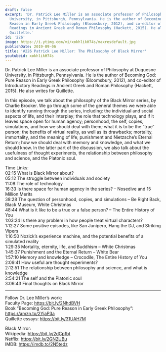```yaml
---
draft: false
excerpt: 'Dr. Patrick Lee Miller is an associate professor of Philosophy at Duquesne
  University, in Pittsburgh, Pennsylvania. He is the author of Becoming God: Pure
  Reason in Early Greek Philosophy (Bloomsbury, 2012), and co-editor of Introductory
  Readings in Ancient Greek and Roman Philosophy (Hackett, 2015). He also writes for
  Quillette.'
id: '226'
image: https://i.ytimg.com/vi/xokhlikH74s/maxresdefault.jpg
publishDate: 2019-09-06
title: '#226 Patrick Lee Miller: The Philosophy of Black Mirror'
youtubeid: xokhlikH74s
---
```

Dr. Patrick Lee Miller is an associate professor of Philosophy at Duquesne University, in Pittsburgh, Pennsylvania. He is the author of Becoming God: Pure Reason in Early Greek Philosophy (Bloomsbury, 2012), and co-editor of Introductory Readings in Ancient Greek and Roman Philosophy (Hackett, 2015). He also writes for Quillette.

In this episode, we talk about the philosophy of the Black Mirror series, by Charlie Brooker. We go through some of the general themes we were able to identify running through the series, including: the individual and social aspects of life, and their interplay; the role that technology plays, and if it leaves space open for human agency; personhood, the self, copies, simulations, and how we should deal with them; what it is to be the “true” person; the benefits of virtual reality, as well as its drawbacks; mortality, immortality, and the meaning of life; punishment and Nietzsche’s Eternal Return; how we should deal with memory and knowledge, and what we should know. In the latter part of the discussion, we also talk about the usefulness of thought experiments, the relationship between philosophy and science, and the Platonic soul.

Time Links:  
02:15  What is Black Mirror about?  
05:12  The struggle between individuals and society  
11:08  The role of technology                                
16:33  Is there space for human agency in the series? – Nosedive and 15 Million Merits  
38:28  The question of personhood, copies, and simulations – Be Right Back, Black Museum, White Christmas  
48:44  What is it like to be a true or a false person? – The Entire History of You  
1:03:24  Is there any problem in how people treat virtual characters?  
1:12:27  Some positive episodes, like San Junipero, Hang the DJ, and Striking Vipers  
1:16:50  Nozick’s experience machine, and the potential benefits of a simulated reality  
1:29:35  Mortality, eternity, life, and Buddhism – White Christmas  
1:45:37  Punishment and the Eternal Return – White Bear  
1:57:10  Memory and knowledge – Crocodile, The Entire History of You  
2:09:41  How useful are thought experiments?  
2:12:51  The relationship between philosophy and science, and what is knowledge  
2:54:21  The self and the Platonic soul  
3:06:43  Final thoughts on Black Mirror

---

Follow Dr. Lee Miller’s work:  
Faculty Page: https://bit.ly/2NhdBVH  
Book “Becoming God: Pure Reason in Early Greek Philosophy”: https://amzn.to/2YjaP3a  
Quillette essays: https://bit.ly/31UAH7M

Black Mirror:   
Wikipedia: https://bit.ly/2dCpfbt  
Netflix: https://bit.ly/2GN2UBu  
IMDB: https://imdb.to/2N5tedz
